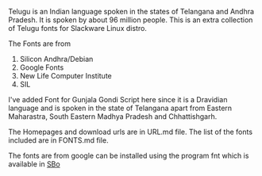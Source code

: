 Telugu is an Indian language spoken in the
states of Telangana and Andhra Pradesh. It is
spoken by about 96 million people.  This is an
extra collection of Telugu fonts for Slackware
Linux distro.

The Fonts are from

1. Silicon Andhra/Debian
2. Google Fonts
3. New Life Computer Institute
4. SIL

I've added Font for Gunjala Gondi Script here
since it is a Dravidian language and is spoken
in the state of Telangana apart from Eastern
Maharastra, South Eastern Madhya Pradesh and
Chhattishgarh.

The Homepages and download urls are in URL.md file.
The list of the fonts included are in FONTS.md file.

The fonts are from google can be installed using the
program fnt which is available in [SBo](https://slackbuilds.org/repository/15.0/system/fnt/)
